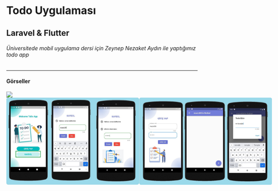 # Todo Uygulaması
## Laravel & Flutter
###### Üniversitede mobil uygulama dersi için Zeynep Nezaket Aydın ile yaptığımız todo app
---
#### Görseller

<div align="center" style="display:flex;flex-direction:column; flex-wrap:nowrap; width:800px;">
    <img style="width:350px;" src="./readme/mobil_onizleme.gif" />
    <div style='width:350px; display:flex; flex-direction:row;'>
        <img style='width:100%' src="./readme/mobil1.jpg" />
        <img style='width:100%' src="./readme/mobil2.jpg" />
    </div>
</div>
